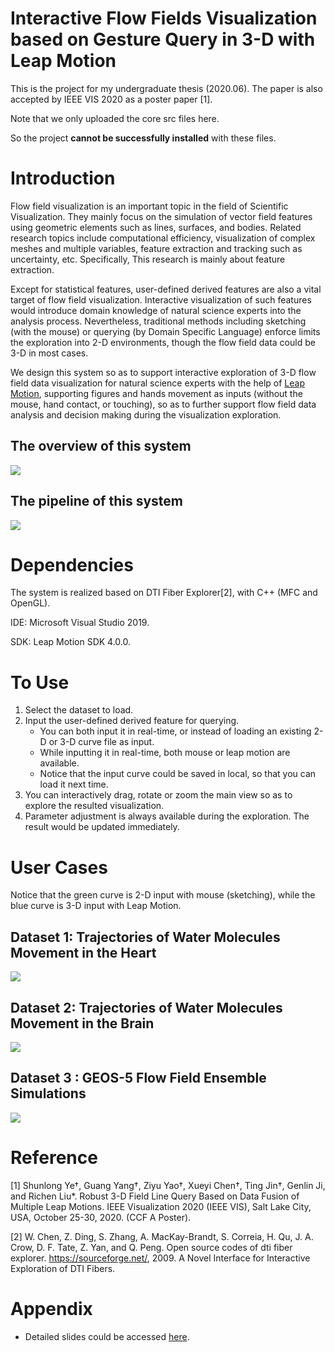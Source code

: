 # Interactive Flow Fields Visualization based on Gesture Query in 3-D with Leap Motion

This is the project for my undergraduate thesis (2020.06).
The paper is also accepted by IEEE VIS 2020 as a poster paper [1].

Note that we only uploaded the core src files here.

So the project **cannot be successfully installed** with these files.

# Introduction
Flow field visualization is an important topic in the field of Scientific Visualization.
They mainly focus on the simulation of vector field features using geometric elements such as lines, surfaces, and bodies.
Related research topics include computational efficiency, visualization of complex meshes and multiple variables, feature extraction and tracking such as uncertainty, etc.
Specifically, This research is mainly about feature extraction.

Except for statistical features, user-defined derived features are also a vital target of flow field visualization.
Interactive visualization of such features would introduce domain knowledge of natural science experts into the analysis process.
Nevertheless, traditional methods including sketching (with the mouse) or querying (by Domain Specific Language) enforce limits the exploration into 2-D environments,
though the flow field data could be 3-D in most cases.

We design this system so as to support interactive exploration of 3-D flow field data visualization for natural science experts
with the help of [Leap Motion](https://en.wikipedia.org/wiki/Leap_Motion), supporting figures and hands movement as inputs (without the mouse, hand contact, or touching),
so as to further support flow field data analysis and decision making during the visualization exploration.

## The overview of this system
![](https://gyazo.com/2af31f0cc3671ab6dcfba6f003b80263.png)

## The pipeline of this system
![](https://gyazo.com/a1929e3e07754190a99dacb0635bece1.png)

# Dependencies
The system is realized based on DTI Fiber Explorer[2], with C++ (MFC and OpenGL).

IDE: Microsoft Visual Studio 2019.

SDK: Leap Motion SDK 4.0.0.

# To Use
1. Select the dataset to load.
2. Input the user-defined derived feature for querying.
   - You can both input it in real-time, or instead of loading an existing 2-D or 3-D curve file as input.
   - While inputting it in real-time, both mouse or leap motion are available.
   - Notice that the input curve could be saved in local, so that you can load it next time.
3. You can interactively drag, rotate or zoom the main view so as to explore the resulted visualization.
4. Parameter adjustment is always available during the exploration. The result would be updated immediately.

# User Cases
Notice that the green curve is 2-D input with mouse (sketching), while the blue curve is 3-D input with Leap Motion.

## Dataset 1: Trajectories of Water Molecules Movement in the Heart
![](https://gyazo.com/f85695b41d827406c3aa81a67e2d813f.png)

## Dataset 2: Trajectories of Water Molecules Movement in the Brain
![](https://gyazo.com/bdbe632d063edd662b9028faf295829f.png)

## Dataset 3 : GEOS-5 Flow Field Ensemble Simulations
![](https://gyazo.com/e2c52ccc6eeb97c42aef367fc46521c8.png)

# Reference
[1] Shunlong Ye†, Guang Yang†, Ziyu Yao†, Xueyi Chen†, Ting Jin†, Genlin Ji, and Richen Liu*.
Robust 3-D Field Line Query Based on Data Fusion of Multiple Leap Motions. IEEE Visualization 2020 (IEEE VIS), Salt Lake City, USA, October 25-30, 2020. (CCF A Poster).

[2] W. Chen, Z. Ding, S. Zhang, A. MacKay-Brandt, S. Correia, H. Qu, J. A. Crow, D. F. Tate, Z. Yan, and Q. Peng. 
Open source codes of dti fiber explorer. https://sourceforge.net/, 2009. A Novel Interface for Interactive Exploration of DTI Fibers.

# Appendix
- Detailed slides could be accessed [here](https://www.dropbox.com/s/gahzhnwnt3ivxxf/FlowFieldVisWithLeapMotion.pdf?dl=0).
